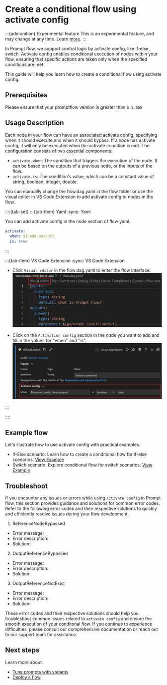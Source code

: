 # Create a conditional flow using activate config

:::{admonition} Experimental feature
This is an experimental feature, and may change at any time. Learn [more](faq.md#stable-vs-experimental).
:::

In Prompt flow, we support control logic by activate config, like if-else, switch. Activate config enables conditional execution of nodes within your flow, ensuring that specific actions are taken only when the specified conditions are met.

This guide will help you learn how to create a conditional flow using activate config.

## Prerequisites

Please ensure that your promptflow version is greater than `0.1.0b5`.

## Usage Description

Each node in your flow can have an associated activate config, specifying when it should execute and when it should bypass. If a node has activate config, it will only be executed when the activate condition is met. The configuration consists of two essential components:
- `activate.when`: The condition that triggers the execution of the node. It can be based on the outputs of a previous node, or the inputs of the flow.
- `activate.is`: The condition's value, which can be a constant value of string, boolean, integer, double.

You can manually change the flow.dag.yaml in the flow folder or use the visual editor in VS Code Extension to add activate config to nodes in the flow.

::::{tab-set}
:::{tab-item} Yaml
:sync: Yaml

You can add activate config in the node section of flow yaml.
```yaml
activate:
  when: ${node.output}
  is: true
```

:::

:::{tab-item} VS Code Extension
:sync: VS Code Extension

- Click `Visual editor` in the flow.dag.yaml to enter the flow interface.
![visual_editor](../media/how-to-guides/conditional-flow-with-activate/visual_editor.png)

- Click on the `Activation config` section in the node you want to add and fill in the values for "when" and "is".
![activate_config](../media/how-to-guides/conditional-flow-with-activate/activate_config.png)

:::

::::

## Example flow

Let's illustrate how to use activate config with practical examples.

- If-Else scenario: Learn how to create a conditional flow for if-else scenarios. [View Example]()
- Switch scenario: Explore conditional flow for switch scenarios. [View Example]()


## Troubleshoot

If you encounter any issues or errors while using `activate config` in Prompt flow, this section provides guidance and solutions for common error codes. Refer to the following error codes and their respective solutions to quickly and efficiently resolve issues during your flow development.

1. ReferenceNodeBypassed
- Error message:
- Error description:
- Solution:
2. OutputReferenceBypassed
- Error message:
- Error description:
- Solution:
3. OutputReferenceNotExist
- Error message:
- Error description:
- Solution:

These error codes and their respective solutions should help you troubleshoot common issues related to `activate config` and ensure the smooth execution of your conditonal flow. If you continue to experience difficulties, please consult our comprehensive documentation or reach out to our support team for assistance.

## Next steps

Learn more about:
- [Tune prompts with variants](./tune-prompts-with-variants.md)
- [Deploy a flow](./deploy-a-flow/index.md)